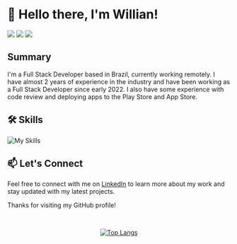 # 👋 Hello there, I'm Willian!

<div> 
     <a href="https://instagram.com/willperes_" target="_blank"><img src="https://img.shields.io/badge/-Instagram-%23E4405F?style=for-the-badge&logo=instagram&logoColor=white" target="_blank"></a> 
     <a href = "mailto:will.peres@outlook.com"><img src="https://img.shields.io/badge/Microsoft_Outlook-0078D4?style=for-the-badge&logo=microsoft-outlook&logoColor=white" target="_blank"></a>
     <a href="https://www.linkedin.com/in/willian-peres-de-oliveira" target="_blank"><img src="https://img.shields.io/badge/-LinkedIn-%230077B5?style=for-the-badge&logo=linkedin&logoColor=white" target="_blank"></a>
 </div>

## Summary

I'm a Full Stack Developer based in Brazil, currently working remotely. I have almost 2 years of experience in the industry and have been working as a Full Stack Developer since early 2022. I also have some experience with code review and deploying apps to the Play Store and App Store.

## 🛠️ Skills

![My Skills](https://skillicons.dev/icons?i=ts,react,swift,dart,flutter,jest,nodejs,nestjs,postgres,rabbitmq)

## 📫 Let's Connect

Feel free to connect with me on [LinkedIn](https://www.linkedin.com/in/willian-peres-de-oliveira/) to learn more about my work and stay updated with my latest projects.

Thanks for visiting my GitHub profile!

<br>

<div align='center'>
  
  [![Top Langs](https://github-readme-stats.vercel.app/api/top-langs/?username=willperes&layout=compact&theme=omni)](https://github.com/anuraghazra/github-readme-stats)
</div>
